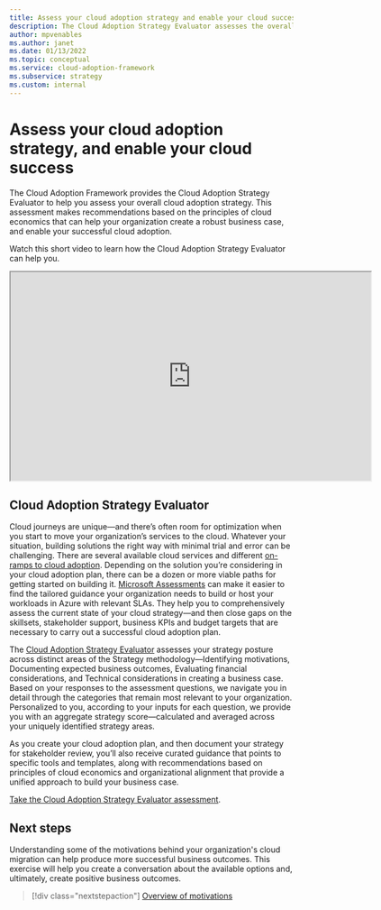 ```yaml
---
title: Assess your cloud adoption strategy and enable your cloud success
description: The Cloud Adoption Strategy Evaluator assesses the overall state of your cloud adoption strategy, helps your organization create a robust business case, and enables your successful cloud adoption.
author: mpvenables
ms.author: janet
ms.date: 01/13/2022
ms.topic: conceptual
ms.service: cloud-adoption-framework
ms.subservice: strategy
ms.custom: internal
---
```


# Assess your cloud adoption strategy, and enable your cloud success

The Cloud Adoption Framework provides the Cloud Adoption Strategy Evaluator to help you assess your overall cloud adoption strategy. This assessment makes recommendations based on the principles of cloud economics that can help your organization create a robust business case, and enable your successful cloud adoption.

Watch this short video to learn how the Cloud Adoption Strategy Evaluator can help you.

<iframe src="https://docs.microsoft.com/_themes/docs.theme/master/en-us/_themes/global/video-embed.html?id=9fa04265-f18a-4184-a63c-735fff0c6c52" width="640" height="370"></iframe>

## Cloud Adoption Strategy Evaluator

Cloud journeys are unique—and there’s often room for optimization when you start to move your organization’s services to the cloud. Whatever your situation, building solutions the right way with minimal trial and error can be challenging. There are several available cloud services and different [on-ramps to cloud adoption](../ready/landing-zone/landing-zone-journey.md). Depending on the solution you’re considering in your cloud adoption plan, there can be a dozen or more viable paths for getting started on building it. [Microsoft Assessments](/assessments/) can make it easier to find the tailored guidance your organization needs to build or host your workloads in Azure with relevant SLAs. They help you to comprehensively assess the current state of your cloud strategy—and then close gaps on the skillsets, stakeholder support, business KPIs and budget targets that are necessary to carry out a successful cloud adoption plan.  

The [Cloud Adoption Strategy Evaluator](/assessments/?id=8fefc6d5-97ac-42b3-8e97-d82701e55bab&mode=pre-assessment) assesses your strategy posture across distinct areas of the Strategy methodology—Identifying motivations, Documenting expected business outcomes, Evaluating financial considerations, and Technical considerations in creating a business case. Based on your responses to the assessment questions, we navigate you in detail through the categories that remain most relevant to your organization. Personalized to you, according to your inputs for each question, we provide you with an aggregate strategy score—calculated and averaged across your uniquely identified strategy areas.  

As you create your cloud adoption plan, and then document your strategy for stakeholder review, you’ll also receive curated guidance that points to specific tools and templates, along with recommendations based on principles of cloud economics and organizational alignment that provide a unified approach to build your business case.

[Take the Cloud Adoption Strategy Evaluator assessment](/assessments/?id=8fefc6d5-97ac-42b3-8e97-d82701e55bab&mode=pre-assessment).

## Next steps

Understanding some of the motivations behind your organization's cloud migration can help produce more successful business outcomes. This exercise will help you create a conversation about the available options and, ultimately, create positive business outcomes.

> [!div class="nextstepaction"]
> [Overview of motivations](./motivations.md)
